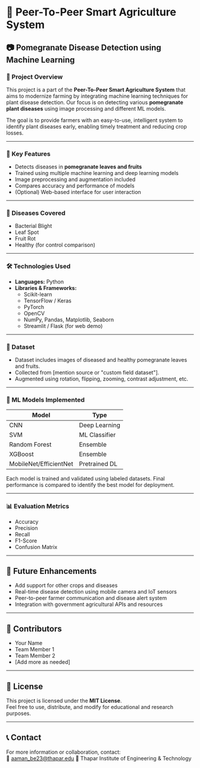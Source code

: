 # 🌾 Peer-To-Peer Smart Agriculture System  

## 📷 Pomegranate Disease Detection using Machine Learning

### 📌 Project Overview

This project is a part of the **Peer-To-Peer Smart Agriculture System** that aims to modernize farming by integrating machine learning techniques for plant disease detection. Our focus is on detecting various **pomegranate plant diseases** using image processing and different ML models.

The goal is to provide farmers with an easy-to-use, intelligent system to identify plant diseases early, enabling timely treatment and reducing crop losses.

---

### 🔬 Key Features

- Detects diseases in **pomegranate leaves and fruits**
- Trained using multiple machine learning and deep learning models
- Image preprocessing and augmentation included
- Compares accuracy and performance of models
- (Optional) Web-based interface for user interaction

---

### 🦠 Diseases Covered

- Bacterial Blight  
- Leaf Spot  
- Fruit Rot  
- Healthy (for control comparison)

---

### 🛠️ Technologies Used

- **Languages:** Python  
- **Libraries & Frameworks:**  
  - Scikit-learn  
  - TensorFlow / Keras  
  - PyTorch  
  - OpenCV  
  - NumPy, Pandas, Matplotlib, Seaborn  
  - Streamlit / Flask (for web demo)

---

### 📁 Dataset

- Dataset includes images of diseased and healthy pomegranate leaves and fruits.
- Collected from [mention source or "custom field dataset"].
- Augmented using rotation, flipping, zooming, contrast adjustment, etc.

---

### 🤖 ML Models Implemented

| Model                  | Type             |
|-----------------------|-------------------|
| CNN                   | Deep Learning     |
| SVM                   | ML Classifier     |
| Random Forest         | Ensemble          |
| XGBoost               | Ensemble          |
| MobileNet/EfficientNet| Pretrained DL     |

Each model is trained and validated using labeled datasets. Final performance is compared to identify the best model for deployment.

---

### 📊 Evaluation Metrics

- Accuracy  
- Precision  
- Recall  
- F1-Score  
- Confusion Matrix  

---

## 🚀 Future Enhancements

- Add support for other crops and diseases  
- Real-time disease detection using mobile camera and IoT sensors  
- Peer-to-peer farmer communication and disease alert system  
- Integration with government agricultural APIs and resources  

---

## 👥 Contributors

- Your Name  
- Team Member 1  
- Team Member 2  
- [Add more as needed]

---

## 📄 License

This project is licensed under the **MIT License**.  
Feel free to use, distribute, and modify for educational and research purposes.

---

## 📞 Contact

For more information or collaboration, contact:  
📧 aaman_be23@thapar.edu 
📍  Thapar Institute of Engineering & Technology
